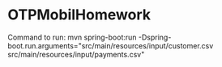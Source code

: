 # OTPMobilHomework

Command to run: 
mvn spring-boot:run -Dspring-boot.run.arguments="src/main/resources/input/customer.csv src/main/resources/input/payments.csv"
